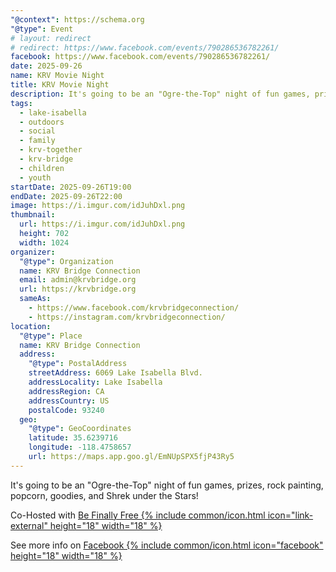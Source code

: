 ```yaml
---
"@context": https://schema.org
"@type": Event
# layout: redirect
# redirect: https://www.facebook.com/events/790286536782261/
facebook: https://www.facebook.com/events/790286536782261/
date: 2025-09-26
name: KRV Movie Night
title: KRV Movie Night
description: It's going to be an "Ogre-the-Top" night of fun games, prizes, rock painting, popcorn, goodies, and Shrek under the Stars!
tags:
  - lake-isabella
  - outdoors
  - social
  - family
  - krv-together
  - krv-bridge
  - children
  - youth
startDate: 2025-09-26T19:00
endDate: 2025-09-26T22:00
image: https://i.imgur.com/idJuhDxl.png
thumbnail:
  url: https://i.imgur.com/idJuhDxl.png
  height: 702
  width: 1024
organizer:
  "@type": Organization
  name: KRV Bridge Connection
  email: admin@krvbridge.org
  url: https://krvbridge.org
  sameAs:
    - https://www.facebook.com/krvbridgeconnection/
    - https://instagram.com/krvbridgeconnection/
location:
  "@type": Place
  name: KRV Bridge Connection
  address:
    "@type": PostalAddress
    streetAddress: 6069 Lake Isabella Blvd.
    addressLocality: Lake Isabella
    addressRegion: CA
    addressCountry: US
    postalCode: 93240
  geo:
    "@type": GeoCoordinates
    latitude: 35.6239716
    longitude: -118.4758657
    url: https://maps.app.goo.gl/EmNUpSPX5fjP43Ry5
---
```

It's going to be an "Ogre-the-Top" night of fun games, prizes, rock painting, popcorn, goodies, and Shrek under the Stars!

Co-Hosted with <a href="https://befinallyfree.org/" rel="noopener noreferrer" target="_blank">Be Finally Free {% include common/icon.html icon="link-external" height="18" width="18" %}</a>

See more info on <a href="{{ page.facebook }}" rel="noopener noreferrer" target="_blank">Facebook {% include common/icon.html icon="facebook" height="18" width="18" %}</a>
